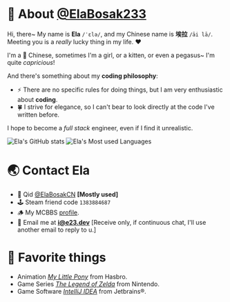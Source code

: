 # :deciduous_tree: About [@ElaBosak233](https://github.com/ElaBosak233)

Hi, there~ My name is **Ela** `/ˈɛlə/`, and my Chinese name is **埃拉** `/āi lā/`. Meeting you is a *really* lucky thing in my life. ♥

I'm a :sparkling_heart: Chinese, sometimes I'm a girl, or a kitten, or even a pegasus~ I'm quite *capricious*!

And there's something about my **coding philosophy**:

- ⚡ There are no specific rules for doing things, but I am very enthusiastic about **coding**.
- 🍀 I strive for elegance, so I can't bear to look directly at the code I've written before.

I hope to become a *full stack* engineer, even if I find it unrealistic.

![Ela's GitHub stats](https://github-readme-stats.vercel.app/api?username=ElaBosak233&hide=issues&show_icons=true)
![Ela's Most used Languages](https://github-readme-stats.vercel.app/api/top-langs/?username=ElaBosak233&layout=compact)

# :earth_asia: Contact Ela
- 🐧 Qid [@ElaBosakCN](https://qm.qq.com/cgi-bin/qm/qr?k=9lvDlLFip8Vexc3wYQt6-loGaNy4bOsL) **[Mostly used]**
- 🕹️ Steam friend code `1383884687`
- 🪵 My MCBBS [profile](https://www.mcbbs.net/?2956130).
- 📧 Email me at [**i@e23.dev**](mailto:i@e23.dev) [Receive only, if continuous chat, I'll use another email to reply to u.]

# :stars: Favorite things

- Animation [*My Little Pony*](https://www.bilibili.com/bangumi/play/ep65413) from Hasbro.
- Game Series [*The Legend of Zelda*](https://www.zelda.com/) from Nintendo.
- Game Software [*IntelliJ IDEA*](https://www.jetbrains.com/idea/) from Jetbrains®.
